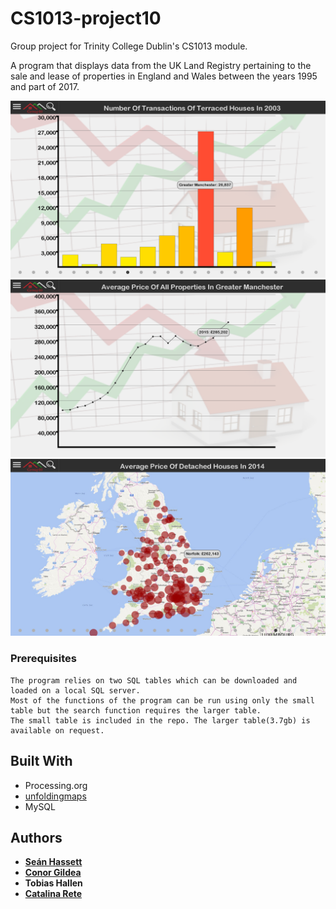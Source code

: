 ﻿# CS1013-project10
Group project for Trinity College Dublin's CS1013 module.

A program that displays data from the UK Land Registry pertaining to the sale and lease of properties in England and Wales between the years 1995 and part of 2017.

<img src="https://github.com/Sean-Hassett/CS1013-project10/blob/master/Screens/project10_data.png"/>

<img src="https://github.com/Sean-Hassett/CS1013-project10/blob/master/Screens/project10_trend.png"/>

<img src="https://github.com/Sean-Hassett/CS1013-project10/blob/master/Screens/project10_map.png"/>

### Prerequisites

```
The program relies on two SQL tables which can be downloaded and loaded on a local SQL server.
Most of the functions of the program can be run using only the small table but the search function requires the larger table.
The small table is included in the repo. The larger table(3.7gb) is available on request.
```

## Built With

* Processing.org
* [unfoldingmaps](https://github.com/tillnagel/unfolding)
* MySQL

## Authors

* **[Seán Hassett](https://github.com/Sean-Hassett)**
* **[Conor Gildea](https://github.com/CSIGildea)**
* **Tobias Hallen**
* **[Catalina Rete](https://github.com/catakitty)**
